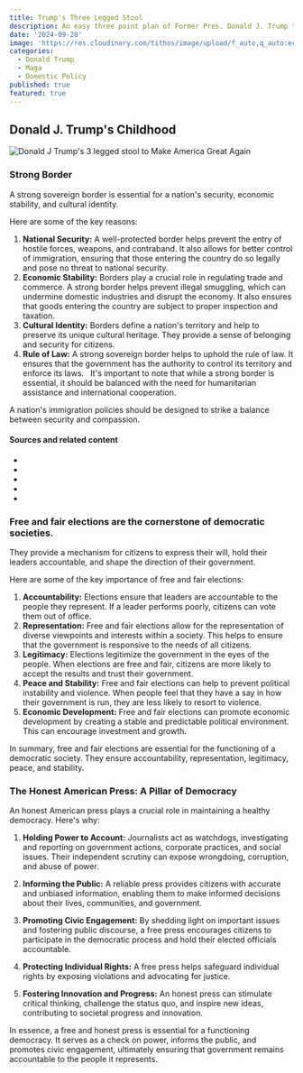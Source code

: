 ```yaml
---
title: Trump's Three Legged Stool
description: An easy three point plan of Former Pres. Donald J. Trump to Make America Great Again
date: '2024-09-28'
image: 'https://res.cloudinary.com/tithos/image/upload/f_auto,q_auto:eco/v1727561069/the-powerpuff-girls-stool_owggkq.png'
categories:
  - Donald Trump
  - Maga
  - Domestic Policy
published: true
featured: true
---
```


<script>
  import { ExternalLink, Image } from '../lib';
</script>

## Donald J. Trump's Childhood

<Image src="https://res.cloudinary.com/tithos/image/upload/f_auto,q_auto:eco/v1727561069/the-powerpuff-girls-stool_owggkq.png" alt="Donald J Trump's 3 legged stool to Make America Great Again" />

### Strong Border

A strong sovereign border is essential for a nation's security, economic stability, and cultural identity.   

Here are some of the key reasons:

1. **National Security:** A well-protected border helps prevent the entry of hostile forces, weapons, and contraband. It also allows for better control of immigration, ensuring that those entering the country do so legally and pose no threat to national security.   
2. **Economic Stability:** Borders play a crucial role in regulating trade and commerce. A strong border helps prevent illegal smuggling, which can undermine domestic industries and disrupt the economy. It also ensures that goods entering the country are subject to proper inspection and taxation.   
3. **Cultural Identity:** Borders define a nation's territory and help to preserve its unique cultural heritage. They provide a sense of belonging and security for citizens.
4. **Rule of Law:** A strong sovereign border helps to uphold the rule of law. It ensures that the government has the authority to control its territory and enforce its laws.
   
It's important to note that while a strong border is essential, it should be balanced with the need for humanitarian assistance and international cooperation.

A nation's immigration policies should be designed to strike a balance between security and compassion.   

#### Sources and related content

- <ExternalLink href="https://www.hoover.org/research/erosion-border-control-and-its-threat-national-sovereignty" text="The Erosion of Border Control and Its Threat to National Sovereignty - Hoover Institution" />

- <ExternalLink href="https://www.cbp.gov/newsroom/stats" text="Stats and Summaries - U.S. Customs and Border Protection" />

- <ExternalLink href="https://www.dhs.gov/topics/border-security#:~:text=Land%2C%20sea%2C%20and%20air%20borders,States'%20first%20unified%20border%20agency." text="Border Security" />

- <ExternalLink href="https://www.dhs.gov/archive/news/2020/10/29/border-wall-system-deployed-effective-and-disrupting-criminals-and-smugglers#:~:text=The%20results%20speak%20for%20themselves,areas%20where%20barriers%20are%20deployed." text="The Border Wall System is Deployed, Effective, and Disrupting Criminals and Smugglers" />

- <ExternalLink href="Sovereign Borders Matter At Home And Abroad - Republican Leader" text="https://www.republicanleader.senate.gov/newsroom/remarks/sovereign-borders-matter-at-home-and-abroad" />

### Free and fair elections are the cornerstone of democratic societies.

They provide a mechanism for citizens to express their will, hold their leaders accountable, and shape the direction of their government.

Here are some of the key importance of free and fair elections:

1. **Accountability:** Elections ensure that leaders are accountable to the people they represent. If a leader performs poorly, citizens can vote them out of office.
2. **Representation:** Free and fair elections allow for the representation of diverse viewpoints and interests within a society. This helps to ensure that the government is responsive to the needs of all citizens.
3. **Legitimacy:** Elections legitimize the government in the eyes of the people. When elections are free and fair, citizens are more likely to accept the results and trust their government.
4. **Peace and Stability:** Free and fair elections can help to prevent political instability and violence. When people feel that they have a say in how their government is run, they are less likely to resort to violence.
5. **Economic Development:** Free and fair elections can promote economic development by creating a stable and predictable political environment. This can encourage investment and growth.

In summary, free and fair elections are essential for the functioning of a democratic society. They ensure accountability, representation, legitimacy, peace, and stability.

### The Honest American Press: A Pillar of Democracy

An honest American press plays a crucial role in maintaining a healthy democracy. Here's why:

1. **Holding Power to Account:** Journalists act as watchdogs, investigating and reporting on government actions, corporate practices, and social issues. Their independent scrutiny can expose wrongdoing, corruption, and abuse of power.

2. **Informing the Public:** A reliable press provides citizens with accurate and unbiased information, enabling them to make informed decisions about their lives, communities, and government.

3. **Promoting Civic Engagement:** By shedding light on important issues and fostering public discourse, a free press encourages citizens to participate in the democratic process and hold their elected officials accountable.
4. **Protecting Individual Rights:** A free press helps safeguard individual rights by exposing violations and advocating for justice.
5. **Fostering Innovation and Progress:** An honest press can stimulate critical thinking, challenge the status quo, and inspire new ideas, contributing to societal progress and innovation.

In essence, a free and honest press is essential for a functioning democracy. It serves as a check on power, informs the public, and promotes civic engagement, ultimately ensuring that government remains accountable to the people it represents.
